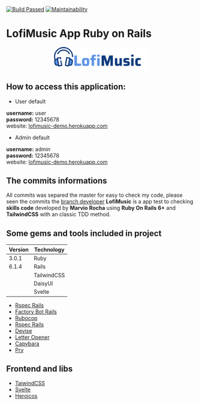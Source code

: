 <!-- 
[![Code Climate coverage][coverage-shield]][coverage-url] -->
[![Build Passed][build-passed]][build-url]
[![Maintainability][maintainability-shield]][maintainability-url]

# LofiMusic App Ruby on Rails

<p align="center">
  <img src="app/assets/images/Logo.png" width="250" title="Logo LofiMusic">
</p>

## How to access this application:



- User default 

**username:** user <br />
**password:** 12345678 <br />
website: [lofimusic-demo.herokuapp.com]("https://lofimusic-demo.herokuapp.com")

- Admin default

**username:** admin <br />
**password:** 12345678 </br>
website: [lofimusic-demo.herokuapp.com]("https://lofimusic-demo.herokuapp.com")

## The commits informations

All commits was separed the master for easy to check my code, please seen the commits the 
[branch developer](https://github.com/marviorocha/lofimusic/commits/developer)
<b>LofiMusic</b> is a app test to checking <b>skills code</b> developed by <b>Marvio Rocha</b> using <b>Ruby On Rails 6+</b> and <b>TailwindCSS</b> with an classic TDD method.


## Some gems and tools included in project

| Version | Technology |
|---------|------------|
| 3.0.1   | Ruby       |
| 6.1.4   | Rails      |
|         | TailwindCSS|
|         | DaisyUI    |
|         | Svelte     |


 



- [Rspec Rails](https://github.com/rspec/rspec-rails)
- [Factory Bot Rails](https://github.com/thoughtbot/factory_bot_rails)
- [Rubocop](https://github.com/rubocop/rubocop)
- [Rspec Rails](https://github.com/rspec/rspec-rails)
- [Devise](https://github.com/heartcombo/devise)
- [Letter Opener](https://github.com/ryanb/letter_opener)
- [Capybara](https://github.com/teamcapybara/capybara)
- [Pry](https://github.com/pry/pry)

## Frontend and libs
- [TaiwindCSS](https://tailwindcss.com/)
- [Svelte](https://stimulus.hotwired.dev)
- [Heroicos](https://heroicons.com/)

<!-- MARKDOWN IMAGE AND LINK -->

[build-passed]: https://img.shields.io/github/workflow/status/marviorocha/lofimusic/ruby-test-lofimusic/developer?style=for-the-badge
[build-url]: https://github.com/marviorocha/lofimusic/actions/workflows/ruby.yml
[coverage-shield]: https://img.shields.io/codeclimate/coverage/marviorocha/lofimusic?style=for-the-badge
[coverage-url]: https://codeclimate.com/github/marviorocha/lofimusic/test_coverage
[maintainability-shield]: https://img.shields.io/codeclimate/maintainability/marviorocha/lofimusic?style=for-the-badge
[maintainability-url]: https://codeclimate.com/github/marviorocha/lofimusic/maintainability
[logo-url]: /assets/images/logo.svg




